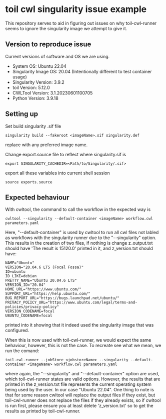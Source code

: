 # toil cwl singularity issue example
This repository serves to aid in figuring out issues on why toil-cwl-runner seems to ignore the singularity image we attempt to give it.

## Version to reproduce issue
Current versions of software and OS we are using.

+ System OS: Ubuntu 22.04
+ Singularity Image OS: 20.04 (Intentionally different to test container usage)
+ Singularity Version: 3.9.2
+ toil Version: 5.12.0
+ CWLTool Version: 3.1.20230601100705
+ Python Version: 3.9.18

## Setting up

Set build singularity .sif file 
```
singularity build --fakeroot <imageName>.sif singularity.def
```
replace <imageName> with any preferred image name.

Change export.source file to reflect where singularity.sif is
```
export SINGULARITY_CACHEDIR=<Path/to/Singularity/.sif>
```

export all these variables into current shell session
```
source exports.source
```

## Expected behaviour

With cwltool, the command to call the workflow in the expected way is

```
cwltool --singularity --default-container <imageName> workflow.cwl parameters.yaml
```
Here, "--default-container" is used by cwltool to run all cwl files not labled as workflows with the singularity runner due to the "--singularity" option. This results in the creation of two files, if nothing is change z_output.txt should have 'The result is 15120.0' printed in it, and z_version.txt should have:

```
NAME="Ubuntu"
VERSION="20.04.6 LTS (Focal Fossa)"
ID=ubuntu
ID_LIKE=debian
PRETTY_NAME="Ubuntu 20.04.6 LTS"
VERSION_ID="20.04"
HOME_URL="https://www.ubuntu.com/"
SUPPORT_URL="https://help.ubuntu.com/"
BUG_REPORT_URL="https://bugs.launchpad.net/ubuntu/"
PRIVACY_POLICY_URL="https://www.ubuntu.com/legal/terms-and-policies/privacy-policy"
VERSION_CODENAME=focal
UBUNTU_CODENAME=focal
```

printed into it showing that it indeed used the singularity image that was configured.

When this is now used with toil-cwl-runner, we would expect the same behaviour, however, this is not the case. To recreate see what we mean, we run the comand:
```
toil-cwl-runner --jobStore <jobstoreName> --singularity --default-container <imageName> workflow.cwl parameters.yaml
```
where again, the "--singularity" and "--default-container" option are used, which toil-cwl-runner states are valid options. However, the results that are printed in the z_version.txt file represents the current operating system being used by the user. In our case "Ubuntu 22.04". One thing to note is that for some reason cwltool will replace the output files if they exist, but toil-cwl-runner does not replace the files if they already exists, so if cwltool is run first, please ensure you at least delete 'z_version.txt' so to get the results as printed by toil-cwl-runner.

